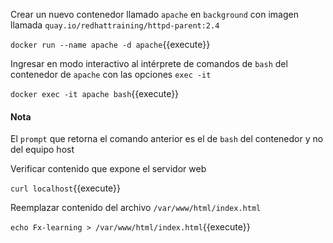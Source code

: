 Crear un nuevo contenedor llamado `apache` en `background` con imagen llamada `quay.io/redhattraining/httpd-parent:2.4`

`docker run --name apache -d apache`{{execute}}

Ingresar en modo interactivo al intérprete de comandos de `bash` del contenedor de `apache` con las opciones `exec -it`

`docker exec -it apache bash`{{execute}}

#### Nota
El `prompt` que retorna el comando anterior es el de `bash` del contenedor y no del equipo host

Verificar contenido que expone el servidor web

`curl localhost`{{execute}}

Reemplazar contenido del archivo `/var/www/html/index.html`

`echo Fx-learning > /var/www/html/index.html`{{execute}}
